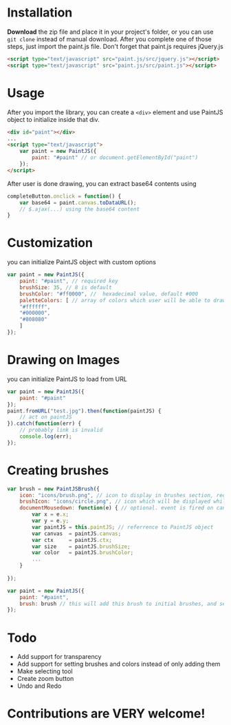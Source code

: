 # Installation
__Download__ the zip file and place it in your project's folder, or you can use `git clone` instead of manual download. After you complete one of those steps, just import the paint.js file. Don't forget that paint.js requires jQuery.js
```html
<script type="text/javascript" src="paint.js/src/jquery.js"></script>
<script type="text/javascript" src="paint.js/src/paint.js"></script>
```

# Usage
After you import the library, you can create a ``<div>`` element and use PaintJS object to initialize inside that div.

```html
<div id="paint"></div>
...
<script type="text/javascript">
    var paint = new PaintJS({
        paint: "#paint" // or document.getElementById("paint")
    });
</script>
```
After user is done drawing, you can extract base64 contents using
```javascript
completeButton.onclick = function() {
    var base64 = paint.canvas.toDataURL();
    // $.ajax(...) using the base64 content
}
```

# Customization
you can initialize PaintJS object with custom options
```javascript
var paint = new PaintJS({
    paint: "#paint", // required key
    brushSize: 35, // 8 is default
    brushColor: "#ff0000", //  hexadecimal value, default #000
    paletteColors: [ // array of colors which user will be able to draw with
    "#ffffff",
    "#000000",
    "#808080"
    ]
});
```
# Drawing on Images
you can initialize PaintJS to load from URL
```javascript
var paint = new PaintJS({
    paint: "#paint"
});
paint.fromURL("test.jpg").then(function(paintJS) {
    // act on paintJS
}).catch(function(err) {
    // probably link is invalid
    console.log(err);
});
```

# Creating brushes
```javascript
var brush = new PaintJSBrush({
    icon: "icons/brush.png", // icon to display in brushes section, required
    brushIcon: "icons/circle.png", // icon which will be displayed while mouse has entered the canvas
    documentMousedown: function(e) { // optional. event is fired on canvas mousedown
        var x = e.x;
        var y = e.y;
        var paintJS = this.paintJS; // referrence to PaintJS object
        var canvas  = paintJS.canvas;
        var ctx     = paintJS.ctx;
        var size    = paintJS.brushSize;
        var color   = paintJS.brushColor;
        ...
    }
    
});

var paint = new PaintJS({
    paint: "#paint",
    brush: brush // this will add this brush to initial brushes, and set it as active
});
```
# Todo
* Add support for transparency
* Add support for setting brushes and colors instead of only adding them
* Make selecting tool
* Create zoom button
* Undo and Redo

Contributions are VERY welcome!
===============================
